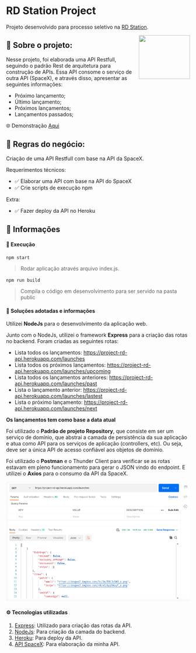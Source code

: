 # RD Station Project

Projeto desenvolvido para processo seletivo na [RD Station](https://www.rdstation.com/).

<img height="120px" width="140px" align="right" src="https://leadsbridge.com/wp-content/themes/leadsbridge/img/integration-lg-logos/logo1143.png" />

## :bookmark_tabs: Sobre o projeto:

Nesse projeto, foi elaborada uma API Restfull, seguindo o padrão Rest de arquitetura para construção de APIs. Essa API consome o serviço de outra API (SpaceX), e através disso, apresentar as seguintes informações:

- Próximo lançamento;
- Último lançamento;
- Próximos lançamentos;
- Lançamentos passados;

:globe_with_meridians: Demonstração [Aqui](https://project-rd-api.herokuapp.com/launches)

## :scroll: Regras do negócio:

Criação de uma API Restfull com base na API da SpaceX.

Requerimentos técnicos:
- :white_check_mark: Elaborar uma API com base na API do SpaceX
- :white_check_mark: Crie scripts de execução npm

Extra:
- :white_check_mark: Fazer deploy da API no Heroku

## :open_book: Informações

#### :rocket: Execução

`npm start`
> Rodar aplicação através arquivo index.js.

`npm run build`
> Compila o código em desenvolvimento para ser servido na pasta public

#### 📓 Soluções adotadas e informações

Utilizei **NodeJs** para o desenvolvimento da aplicação web.

Junto com o NodeJs, utilizei o framework **Express** para a criação das rotas no backend. Foram criadas as seguintes rotas:

- Lista todos os lançamentos: https://project-rd-api.herokuapp.com/launches
- Lista todos os próximos lançamentos: https://project-rd-api.herokuapp.com/launches/upcoming
- Lista todos os lançamentos anteriores: https://project-rd-api.herokuapp.com/launches/past
- Lista o lançamento anterior: https://project-rd-api.herokuapp.com/launches/lastest
- Lista o próximo lançamento: https://project-rd-api.herokuapp.com/launches/next

**Os lançamentos tem como base a data atual**

Foi utilizado o **Padrão de projeto Repository**, que consiste em ser um serviço de domínio, que abstrai a camada de persistência da sua aplicação e atua como API para os serviços de aplicação (controllers, etc). Ou seja, deve ser a única API de acesso confiável aos objetos de domínio.

Foi utilizado o **Postman** e o Thunder Client para verificar se as rotas estavam em pleno funcionamento para gerar o JSON vindo do endpoint. E utilizei o **Axios** para o consumo da API da SpaceX.

![Postman](assets/postman.png)

#### :gear: Tecnologias utilizadas

1. [Express](https://expressjs.com/pt-br/): Utilizado para criação das rotas da API.
2. [NodeJs](https://nodejs.org/en/): Para criação da camada do backend.
3. [Heroku](https://heroku.com/): Para deploy da API.
4. [API SpaceX](https://github.com/r-spacex/SpaceX-API): Para elaboração da minha API.


